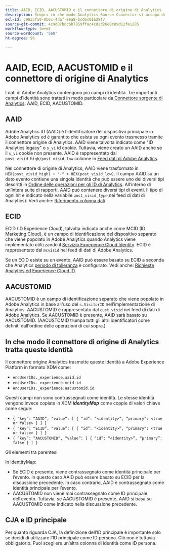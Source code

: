 ```yaml
---
title: AAID, ECID, AACUSTOMID e il connettore di origine di Analytics
description: Scopri in che modo Analytics Source Connector si occupa dei campi di identità di Adobe Analytics.
exl-id: c983cf50-0b6c-4daf-86a8-bcd6c01628f7
source-git-commit: 4c9d87b6c6b7859ffac4cd2d26e8c89d12fe1285
workflow-type: tm+mt
source-wordcount: '560'
ht-degree: 9%

---
```


# AAID, ECID, AACUSTOMID e il connettore di origine di Analytics

I dati di Adobe Analytics contengono più campi di identità. Tre importanti campi d&#39;identità sono trattati in modo particolare da [Connettore sorgente di Analytics](https://experienceleague.adobe.com/docs/experience-platform/sources/ui-tutorials/create/adobe-applications/analytics.html?lang=it): AAID, ECID, AACUSTOMID.

## AAID

Adobe Analytics ID (AAID) è l’identificatore del dispositivo principale in Adobe Analytics ed è garantito che esista su ogni evento trasmesso tramite il connettore origine di Analytics. AAID viene talvolta indicato come &quot;ID Analytics legacy&quot; o `s_vi` id cookie. Tuttavia, viene creato un AAID anche se il `s_vi` cookie non presente. AAID è rappresentato dal `post_visid_high/post_visid_low` colonne in [Feed dati di Adobe Analytics](https://experienceleague.adobe.com/docs/analytics/export/analytics-data-feed/data-feed-contents/datafeeds-reference.html?lang=it#columns%2C-descriptions%2C-and-data-types).

Nel connettore di origine di Analytics, AAID viene trasformato in `HEX(post_visid_high) + "-" + HEX(post_visid_low)`. Il campo AAID su un dato evento contiene una singola identità che può essere uno dei diversi tipi descritti in [Ordine delle operazioni per gli ID di Analytics](https://experienceleague.adobe.com/docs/id-service/using/reference/analytics-reference/analytics-order-of-operations.html?lang=en%5B%5D). All’interno di un’intera suite di rapporti, AAID può contenere diversi tipi di eventi. Il tipo di ogni hit è indicato nella variabile `post_visid_type` nei feed di dati di Analytics). Vedi anche: [Riferimento colonna dati](https://experienceleague.adobe.com/docs/analytics/export/analytics-data-feed/data-feed-contents/datafeeds-reference.html?lang=it).

## ECID

ECID (ID Experience Cloud), talvolta indicato anche come MCID (ID Marketing Cloud), è un campo di identificazione del dispositivo separato che viene popolato in Adobe Analytics quando Analytics viene implementato utilizzando il [Servizio Experience Cloud Identity](https://experienceleague.adobe.com/docs/id-service/using/implementation/setup-analytics.html?lang=it). ECID è rappresentato dal `mcvisid` nei feed di dati di Adobe Analytics.

Se un ECID esiste su un evento, AAID può essere basato su ECID a seconda che Analytics [periodo di tolleranza](https://experienceleague.adobe.com/docs/id-service/using/reference/analytics-reference/grace-period.html?lang=it) è configurato. Vedi anche: [Richieste Analytics ed Experience Cloud ID](https://experienceleague.adobe.com/docs/id-service/using/reference/analytics-reference/legacy-analytics.html?lang=en).

## AACUSTOMID

AACUSTOMID è un campo di identificazione separato che viene popolato in Adobe Analytics in base all&#39;uso del `s.VisitorID` nell’implementazione di Analytics. AACUSTOMID è rappresentato dal `cust_visid` nei feed di dati di Adobe Analytics. Se AACUSTOMID è presente, AAID sarà basato su AACUSTOMID. (AACUSTOMID trumpa tutti gli altri identificatori come definiti dall&#39;ordine delle operazioni di cui sopra.)

## In che modo il connettore di origine di Analytics tratta queste identità

Il connettore origine Analytics trasmette queste identità a Adobe Experience Platform in formato XDM come:

* `endUserIDs._experience.aaid.id`
* `endUserIDs._experience.mcid.id`
* `endUserIDs._experience.aacustomid.id`

Questi campi non sono contrassegnati come identità. Le stesse identità vengono invece copiate in XDM **_identityMap_** come coppie di valori chiave come segue:

* `{ “key”: “AAID”, “value”: [ { “id”: “<identity>”, “primary”: <true or false> } ] }`
* `{ “key”: “ECID”, “value”: [ { “id”: “<identity>”, “primary”: <true or false> } ] }`
* `{ “key”: “AACUSTOMID”, “value”: [ { “id”: “<identity>”, “primary”: false } ] }`

Gli elementi tra parentesi

In identityMap:

* Se ECID è presente, viene contrassegnato come identità principale per l’evento. In questo caso AAID può essere basato su ECID per la discussione precedente.
In caso contrario, AAID è contrassegnato come identità principale per l’evento.
* AACUSTOMID non viene mai contrassegnato come ID principale dell’evento. Tuttavia, se AACUSTOMID è presente, AAID si basa su AACUSTOMID come indicato nella discussione precedente.

## CJA e ID principale

Per quanto riguarda CJA, la definizione dell’ID principale è importante solo se decidi di utilizzare l’ID principale come ID persona. Ciò non è tuttavia obbligatorio. Puoi scegliere un’altra colonna di identità come ID persona.
